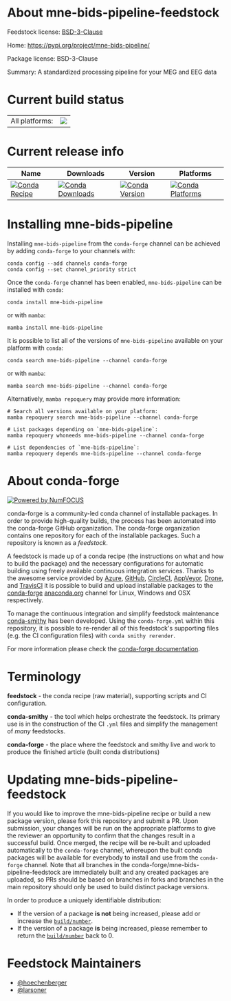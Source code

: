 About mne-bids-pipeline-feedstock
=================================

Feedstock license: [BSD-3-Clause](https://github.com/conda-forge/mne-bids-pipeline-feedstock/blob/main/LICENSE.txt)

Home: https://pypi.org/project/mne-bids-pipeline/

Package license: BSD-3-Clause

Summary: A standardized processing pipeline for your MEG and EEG data

Current build status
====================


<table><tr><td>All platforms:</td>
    <td>
      <a href="https://dev.azure.com/conda-forge/feedstock-builds/_build/latest?definitionId=18205&branchName=main">
        <img src="https://dev.azure.com/conda-forge/feedstock-builds/_apis/build/status/mne-bids-pipeline-feedstock?branchName=main">
      </a>
    </td>
  </tr>
</table>

Current release info
====================

| Name | Downloads | Version | Platforms |
| --- | --- | --- | --- |
| [![Conda Recipe](https://img.shields.io/badge/recipe-mne--bids--pipeline-green.svg)](https://anaconda.org/conda-forge/mne-bids-pipeline) | [![Conda Downloads](https://img.shields.io/conda/dn/conda-forge/mne-bids-pipeline.svg)](https://anaconda.org/conda-forge/mne-bids-pipeline) | [![Conda Version](https://img.shields.io/conda/vn/conda-forge/mne-bids-pipeline.svg)](https://anaconda.org/conda-forge/mne-bids-pipeline) | [![Conda Platforms](https://img.shields.io/conda/pn/conda-forge/mne-bids-pipeline.svg)](https://anaconda.org/conda-forge/mne-bids-pipeline) |

Installing mne-bids-pipeline
============================

Installing `mne-bids-pipeline` from the `conda-forge` channel can be achieved by adding `conda-forge` to your channels with:

```
conda config --add channels conda-forge
conda config --set channel_priority strict
```

Once the `conda-forge` channel has been enabled, `mne-bids-pipeline` can be installed with `conda`:

```
conda install mne-bids-pipeline
```

or with `mamba`:

```
mamba install mne-bids-pipeline
```

It is possible to list all of the versions of `mne-bids-pipeline` available on your platform with `conda`:

```
conda search mne-bids-pipeline --channel conda-forge
```

or with `mamba`:

```
mamba search mne-bids-pipeline --channel conda-forge
```

Alternatively, `mamba repoquery` may provide more information:

```
# Search all versions available on your platform:
mamba repoquery search mne-bids-pipeline --channel conda-forge

# List packages depending on `mne-bids-pipeline`:
mamba repoquery whoneeds mne-bids-pipeline --channel conda-forge

# List dependencies of `mne-bids-pipeline`:
mamba repoquery depends mne-bids-pipeline --channel conda-forge
```


About conda-forge
=================

[![Powered by
NumFOCUS](https://img.shields.io/badge/powered%20by-NumFOCUS-orange.svg?style=flat&colorA=E1523D&colorB=007D8A)](https://numfocus.org)

conda-forge is a community-led conda channel of installable packages.
In order to provide high-quality builds, the process has been automated into the
conda-forge GitHub organization. The conda-forge organization contains one repository
for each of the installable packages. Such a repository is known as a *feedstock*.

A feedstock is made up of a conda recipe (the instructions on what and how to build
the package) and the necessary configurations for automatic building using freely
available continuous integration services. Thanks to the awesome service provided by
[Azure](https://azure.microsoft.com/en-us/services/devops/), [GitHub](https://github.com/),
[CircleCI](https://circleci.com/), [AppVeyor](https://www.appveyor.com/),
[Drone](https://cloud.drone.io/welcome), and [TravisCI](https://travis-ci.com/)
it is possible to build and upload installable packages to the
[conda-forge](https://anaconda.org/conda-forge) [anaconda.org](https://anaconda.org/)
channel for Linux, Windows and OSX respectively.

To manage the continuous integration and simplify feedstock maintenance
[conda-smithy](https://github.com/conda-forge/conda-smithy) has been developed.
Using the ``conda-forge.yml`` within this repository, it is possible to re-render all of
this feedstock's supporting files (e.g. the CI configuration files) with ``conda smithy rerender``.

For more information please check the [conda-forge documentation](https://conda-forge.org/docs/).

Terminology
===========

**feedstock** - the conda recipe (raw material), supporting scripts and CI configuration.

**conda-smithy** - the tool which helps orchestrate the feedstock.
                   Its primary use is in the construction of the CI ``.yml`` files
                   and simplify the management of *many* feedstocks.

**conda-forge** - the place where the feedstock and smithy live and work to
                  produce the finished article (built conda distributions)


Updating mne-bids-pipeline-feedstock
====================================

If you would like to improve the mne-bids-pipeline recipe or build a new
package version, please fork this repository and submit a PR. Upon submission,
your changes will be run on the appropriate platforms to give the reviewer an
opportunity to confirm that the changes result in a successful build. Once
merged, the recipe will be re-built and uploaded automatically to the
`conda-forge` channel, whereupon the built conda packages will be available for
everybody to install and use from the `conda-forge` channel.
Note that all branches in the conda-forge/mne-bids-pipeline-feedstock are
immediately built and any created packages are uploaded, so PRs should be based
on branches in forks and branches in the main repository should only be used to
build distinct package versions.

In order to produce a uniquely identifiable distribution:
 * If the version of a package **is not** being increased, please add or increase
   the [``build/number``](https://docs.conda.io/projects/conda-build/en/latest/resources/define-metadata.html#build-number-and-string).
 * If the version of a package **is** being increased, please remember to return
   the [``build/number``](https://docs.conda.io/projects/conda-build/en/latest/resources/define-metadata.html#build-number-and-string)
   back to 0.

Feedstock Maintainers
=====================

* [@hoechenberger](https://github.com/hoechenberger/)
* [@larsoner](https://github.com/larsoner/)

